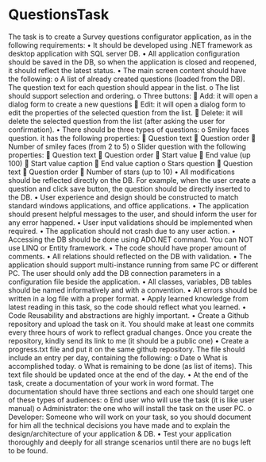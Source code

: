 # QuestionsTask

The task is to create a Survey questions configurator application, as in the following requirements:
•	It should be developed using .NET framework as desktop application with SQL server DB.
•	All application configuration should be saved in the DB, so when the application is closed and reopened, it should reflect the latest status.
•	The main screen content should have the following:
o	A list of already created questions (loaded from the DB). The question text for each question should appear in the list.
o	The list should support selection and ordering.
o	Three buttons:
	Add: it will open a dialog form to create a new questions
	Edit: it will open a dialog form to edit the properties of the selected question from the list.
	Delete: it will delete the selected question from the list (after asking the user for confirmation).
•	There should be three types of questions:
o	Smiley faces question. it has the following properties:
	Question text
	Question order
	Number of smiley faces (from 2 to 5)
o	Slider question with the following properties:
	Question text
	Question order
	Start value
	End value (up 100)
	Start value caption
	End value caption
o	Stars question
	Question text
	Question order
	Number of stars (up to 10)
•	All modifications should be reflected directly on the DB. For example, when the user create a question and click save button, the question should be directly inserted to the DB.
•	User experience and design should be constructed to match standard windows applications, and office applications.
•	The application should present helpful messages to the user, and should inform the user for any error happened.
•	User input validations should be implemented when required.
•	The application should not crash due to any user action.
•	Accessing the DB should be done using ADO.NET command. You can NOT use LINQ or Entity framework.
•	The code should have proper amount of comments.
•	All relations should reflected on the DB with validation.
•	The application should support multi-instance running from same PC or different PC. The user should only add the DB connection parameters in a configuration file beside the application.
•	All classes, variables, DB tables should be named informatively and with a convention.
•	All errors should be written in a log file with a proper format.
•	Apply learned knowledge from latest reading in this task, so the code should reflect what you learned.
•	Code Reusability and abstractions are highly important.
•	Create a Github repository and upload the task on it. You should make at least one commits every three hours of work to reflect gradual changes. Once you create the repository, kindly send its link to me (it should be a public one)
•	Create a progress.txt file and put it on the same github repository. The file should include an entry per day, containing the following:
o	Date
o	What is accomplished today.
o	What is remaining to be done (as list of items).
This text file should be updated once at the end of the day.
•	At the end of the task, create a documentation of your work in word format. The documentation should have three sections and each one should target one of these types of audiences:
o	End user who will use the task (it is like user manual)
o	Administrator: the one who will install the task on the user PC.
o	Developer: Someone who will work on your task, so you should document for him all the technical decisions you have made and to explain the design/architecture of your application & DB.
•	Test your application thoroughly and deeply for all strange scenarios until there are no bugs left to be found. 
